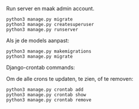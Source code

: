 Run server en maak admin account.

```
python3 manage.py migrate
python3 manage.py createsuperuser
python3 manage.py runserver
```

Als je de models aanpast:

```
python3 manage.py makemigrations
python3 manage.py migrate
```

Django-crontab commands:

Om de alle crons te updaten, te zien, of te removen:
```
python3 manage.py crontab add
python3 manage.py crontab show
python3 manage.py crontab remove
```